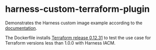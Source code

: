 # harness-custom-terraform-plugin

Demonstrates the Harness custom image example according to the [documentation](https://developer.harness.io/docs/infra-as-code-management/pipelines/iacm-plugins/plugin-images/#create-a-custom-image).

The Dockerfile installs [Terraform release 0.12.31](https://releases.hashicorp.com/terraform/) to test the use case for Terraform versions less than 1.0.0 with Harness IACM.
